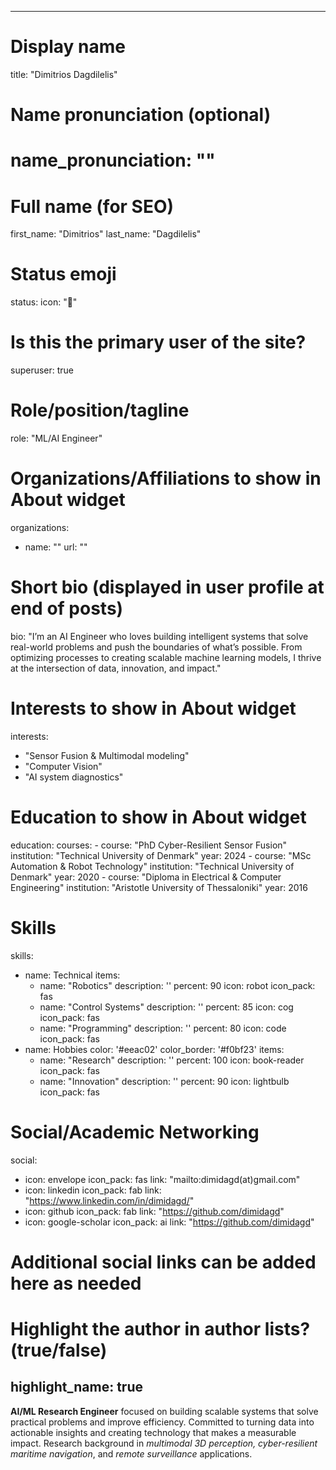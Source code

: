 
---
# Display name
title: "Dimitrios Dagdilelis"

# Name pronunciation (optional)
# name_pronunciation: ""

# Full name (for SEO)
first_name: "Dimitrios"
last_name: "Dagdilelis"

# Status emoji
status:
  icon: "🤖"

# Is this the primary user of the site?
superuser: true

# Role/position/tagline
role: "ML/AI Engineer"

# Organizations/Affiliations to show in About widget
organizations:
  - name: ""
    url: ""

# Short bio (displayed in user profile at end of posts)
bio: "I’m an AI Engineer who loves building intelligent systems that solve real-world problems and push the boundaries of what’s possible. From optimizing processes to creating scalable machine learning models, I thrive at the intersection of data, innovation, and impact."

# Interests to show in About widget
interests:
  - "Sensor Fusion & Multimodal modeling"
  - "Computer Vision"
  - "AI system diagnostics"

# Education to show in About widget
education:
  courses:
    - course: "PhD Cyber-Resilient Sensor Fusion"
      institution: "Technical University of Denmark"
      year: 2024
    - course: "MSc Automation & Robot Technology"
      institution: "Technical University of Denmark"
      year: 2020
    - course: "Diploma in Electrical & Computer Engineering"
      institution: "Aristotle University of Thessaloniki"
      year: 2016

# Skills
skills:
  - name: Technical
    items:
      - name: "Robotics"
        description: ''
        percent: 90
        icon: robot
        icon_pack: fas
      - name: "Control Systems"
        description: ''
        percent: 85
        icon: cog
        icon_pack: fas
      - name: "Programming"
        description: ''
        percent: 80
        icon: code
        icon_pack: fas
  - name: Hobbies
    color: '#eeac02'
    color_border: '#f0bf23'
    items:
      - name: "Research"
        description: ''
        percent: 100
        icon: book-reader
        icon_pack: fas
      - name: "Innovation"
        description: ''
        percent: 90
        icon: lightbulb
        icon_pack: fas

# Social/Academic Networking
social:
  - icon: envelope
    icon_pack: fas
    link: "mailto:dimidagd(at)gmail.com"
  - icon: linkedin
    icon_pack: fab
    link: "https://www.linkedin.com/in/dimidagd/"
  - icon: github
    icon_pack: fab
    link: "https://github.com/dimidagd"
  - icon: google-scholar
    icon_pack: ai
    link: "https://github.com/dimidagd"

  # Additional social links can be added here as needed

# Highlight the author in author lists? (true/false)
highlight_name: true
---

**AI/ML Research Engineer** focused on building scalable systems that solve practical problems and improve efficiency. Committed to turning data into actionable insights and creating technology that makes a measurable impact. Research background in *multimodal 3D perception, cyber-resilient maritime navigation*, and *remote surveillance* applications.